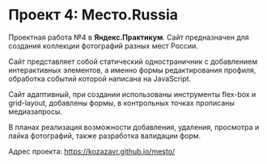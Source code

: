 # Проект 4: Место.Russia

Проектная работа №4 в **Яндекс.Практикум**. 
Сайт предназначен для создания коллекции фотографий разных мест России.

Сайт представляет собой статический одностраничник с добавлением интерактивных элементов, а именно формы редактирования профиля, обработка событий которой написана на JavaScript. 

Сайт адаптивный, при создании использованы инструменты flex-box и grid-layout, добавлены формы, в контрольных точках прописаны медиазапросы. 

В планах реализация возможности добавления, удаления, просмотра и лайка фотографий, также разработка валидации форм.

Адрес проекта: https://kozazavr.github.io/mesto/


